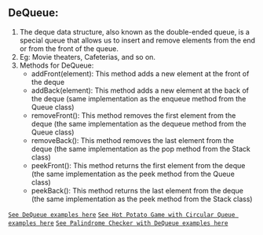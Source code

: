 ## DeQueue:

1. The deque data structure, also known as the double-ended queue, is a special queue that allows us to insert and remove elements from the end or from the front of the queue. 
2. Eg: Movie theaters, Cafeterias, and so on.
3. Methods for DeQueue:
   * addFront(element): This method adds a new element at the front of the deque
   * addBack(element): This method adds a new element at the back of the deque (same implementation as the enqueue method from the Queue class)
   * removeFront(): This method removes the first element from the deque (the same implementation as the dequeue method from the Queue class)
   * removeBack(): This method removes the last element from the deque (the same implementation as the pop method from the Stack class)
   * peekFront(): This method returns the first element from the deque (the same implementation as the peek method from the Queue class)
   * peekBack(): This method returns the last element from the deque (the same implementation as the peek method from the Stack class)

[`See DeQueue examples here`](../src/queue/dequeue.js) 
[`See Hot Potato Game with Circular Queue examples here`](../src/queue/circular-hot-potato-game.js) 
[`See Palindrome Checker with DeQueue examples here`](../src/queue/de-queue-palindrome-checker.js) 